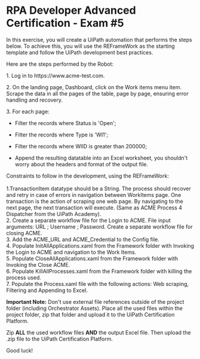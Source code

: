 <h1>RPA Developer Advanced Certification - Exam #5</h1>

In this exercise, you will create a UiPath automation that performs the steps below. To achieve this, you will use the REFrameWork as the starting template and follow the UiPath development best practices.

Here are the steps performed by the Robot:
<p>1. Log in to https://www.acme-test.com.</p>
<p>2. On the landing page, Dashboard, click on the Work items menu item. Scrape the data in all the pages of the table, page by page, ensuring error handling and recovery.</p>
<p>3. For each page:</p>
<ul><li>Filter the records where Status is 'Open';</li></ul>
<ul><li>Filter the records where Type is 'WI1';</li></ul>
<ul><li>Filter the records where WIID is greater than 200000;</li></ul>
<ul><li>Append the resulting datatable into an Excel worksheet, you shouldn't worry about the headers and format of the output file.</ul></li>

Constraints to follow in the development, using the REFrameWork:<br>
<br>1.TransactionItem datatype should be a String. The process should recover and retry in case of errors in navigation between WorkItems page. One transaction is the action of scraping one web page. By navigating to the next page, the next transaction will execute. (Same as ACME Process 4 Dispatcher from the UiPath Academy). 
<br>2. Create a separate workflow file for the Login to ACME. File input arguments: URL ; Username ; Password. Create a separate workflow file for closing ACME. 
<br>3. Add the ACME_URL and ACME_Credential to the Config file. 
<br>4. Populate InitAllApplications.xaml from the Framework folder with Invoking the Login to ACME and navigation to the Work Items. 
<br>5. Populate CloseAllApplications.xaml from the Framework folder with Invoking the Close ACME. 
<br>6. Populate KillAllProcesses.xaml from the Framework folder with killing the process used. 
<br>7. Populate the Process.xaml file with the following actions: Web scraping, Filtering and Appending to Excel.

<strong>Important Note:</strong> Don't use external file references outside of the project folder (including Orchestrator Assets). Place all the used files within the project folder, zip that folder and upload it to the UiPath Certification Platform.

Zip <strong>ALL</strong> the used workflow files <strong>AND</strong> the output Excel file. Then upload the .zip file to the UiPath Certification Platform.

Good luck!
